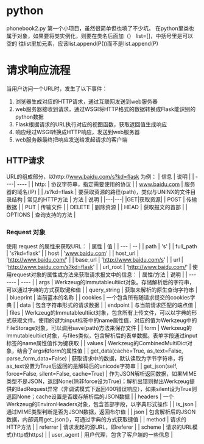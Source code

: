 # python
phonebook2.py
  第一个小项目，虽然很简单但也填了不少坑。
  在python里类也属于对象，如果要将类实例化，则要在类名后面加（）
  list=[]，中括号里是可以空的
  往list里加元素，应该list.append(P())而不是list.append(P)

# 请求响应流程
当用户访问一个URL时，发生了以下事件：
1. 浏览器生成对应的HTTP请求，通过互联网发送到web服务器
2. web服务器接收到请求，通过WSGI将HTTP格式的数据转换成Flask能识别的python数据
3. Flask根据请求的URL执行对应的视图函数，获取返回值生成响应
4. 响应经过WSGI转换成HTTP响应，发送到web服务器
5. web服务器最终把响应发送给发起请求的客户端
## HTTP请求
URL的组成部分，以http://www.baidu.com/s?kd=flask 为例：
| 信息 | 说明 |
| ----| ---- |
| http: | 协议字符串，指定需要使用的协议 |
| www.baidu.com | 服务器的域名(IP) |
| /s?kd=flask | 要获取资源的路径(path)，类似与UNINX的文件目录结构 |
常见的HTTP方法
| 方法 | 说明 |
|---|---|
|GET|获取资源|
| POST | 传输数据 |
| PUT | 传输文件 |
| DELETE | 删除资源 |
| HEAD | 获取报文的首部 |
| OPTIONS | 查询支持的方法 |
### Request 对象
使用 request 的属性来获取URL：
| 属性       |             值                    |
| ---       | --                                |
| path      | 's'                               |
| full_path | 's?kd=flask'                      |
| host      | 'www.baidu.com'                   |
| host_url  | 'http://www.baidu.com/'           |
| base_url  | 'http://www.baidu.com/s'          |
| url       | 'http://www.baidu.com/s?kd=flask' |
| url_root  | 'http://www.baidu.com/'           |
使用request对象的属性或方法来获取请求报文中的信息：
| 属性/方法 | 说明 |
| ------- | ---- |
| args | Werkzeug的Immutableultiict对象。存储解析后的字符串，可以通过字典的方式获取键和值 |
| query_string | 获取未解析的原生查询字符串 |
| blueprint | 当前蓝本的名称 |
| cookies | 一个包含所有随请求提交的cookies字典 |
| data | 包含字符串形式的请求数据 |
| endpoint | 与当前请求匹配的端点值 |
| files | Werkzeug的Immutableultiict对象，包含所有上传文件，可以以字典的形式获取文件。使用的键为input标签中的name属性值，对应的值为Werkzeug中的FileStorage对象，可以调用save(path)方法来保存文件 |
| form | Werkzeug的Immutableultiict对象，与files类似，包含解析后的表单数据。表单字段通过input标签的name属性值作为键获取 |
| values | Werkzeug的CombinedMultiDict对象，结合了args和form的属性值 |
| get_data(cache=True, as_text=False, parse_form_data=False) | 获取请求中的数据，默认读取为字节字符串，将as_text设置为True后返回的是解码后的unicode字符串 |
| get_json(self, force=False, silent=False, cache=True) | 作为JSON解析返回数据，如果MIME类型不是JSON，返回None(除非force设为True)；解析出错则抛出Werkzeug提供的BadRequest异常（非调试模式下返回400错误响应），如果silent设为True则返回None；cache设置是否缓存解析后的JSON数据 |
| headers | 一个Werkzeug的EnvironHeaders对象，包含首部字段，以字典形式操作 |
| is_json | 通过MIME类型判断是否为JSON数据，返回布尔值 |
| json | 包含解析后的JSON数据，内部调用get_json()，可通过字典的方式获取键值 |
| method | 请求的HTTP方法 |
| referrer | 请求发起的源URL，即referer |
| scheme | 请求的URL模式(http或https) |
| user_agent | 用户代理，包含了客户端的一些信息 |
